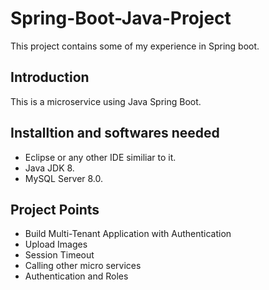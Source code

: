 # Spring-Boot-Java-Project
This project contains some of my experience in Spring boot.


## Introduction
This is a microservice using Java Spring Boot.

## Installtion and softwares needed
- Eclipse or any other IDE similiar to it.
- Java JDK 8.
- MySQL Server 8.0.


## Project Points 
- Build Multi-Tenant Application with Authentication
- Upload Images
- Session Timeout
- Calling other micro services
- Authentication and Roles
